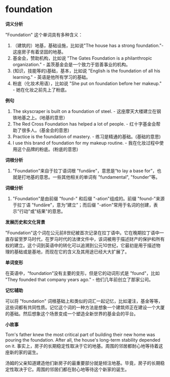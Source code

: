 # foundation

**词义分析**

  

"Foundation" 这个单词具有多种含义：

  

1.  （建筑的）地基，基础设施，比如说"The house has a strong foundation."- 这座房子有着坚固的地基。
2.  基金会，赞助机构，比如说 "The Gates Foundation is a philanthropic organization." - 盖茨基金会是一个致力于慈善事业的机构。
3.  (知识，技能等的)基础，基本，比如说 "English is the foundation of all his learning." - 英语是他所有学习的基础。
4.  粉底（化妆术用语），比如说 "She put on foundation before her makeup." - 她在化妆之前先上了粉底。

  

**例句**

  

1.  The skyscraper is built on a foundation of steel. - 这座摩天大楼建立在钢铁地基之上。(地基的意思）
2.  The Red Cross Foundation has helped a lot of people. - 红十字基金会帮助了很多人。(基金会的意思)
3.  Practice is the foundation of mastery. - 练习是精通的基础。(基础的意思)
4.  I use this brand of foundation for my makeup routine. - 我在化妆过程中使用这个品牌的粉底。(粉底的意思)

  

**词根分析**

  

1.  "Foundation"来自于拉丁语词根 "fundāre"，意思是“to lay a base for”，也就是打地基的意思。一些其他相关的单词有 "fundamental", "founder"等。

  

**词缀分析**

  

1.  "Foundation"是由前缀 "found-" 和后缀 "-ation"组成的。前缀 "found-"来源于拉丁语 "fundāre"，意为“建立”；而后缀 "-ation"常用于名词的创建，表示"行动"或"结果"的意思。

  

**发展历史和文化背景**

  

"Foundation"这个词在公元前8世纪被首次记录在拉丁语中。它在晚期拉丁语中一直存留至罗马时代，在罗马时代的法律文件中，该词被用于描述财产的保护和所有权的建立。这个词到英语中的转化可以追溯到公元10世纪，它最初是用于描述物理的基础或是基地，而现在它的含义及其用途已经大大扩展了。

  

**单词变形**

  

在英语中，“foundation”没有主要的变形，但是它的动词形式是 "found"，比如 "They founded that company years ago." - 他们几年前创立了那家公司。

  

**记忆辅助**

  

可以将 "foundation" 词根基础上和类似的词汇一起记忆，比如灌注，基金等等，这些词都有共同性质。记忆这个词的一种方法是想象一个建筑师正在建设一个大厦的基础。然后想象这个场景变成一个塑造全新世界的基金会的平台。

  

**小故事**

  

Tom's father knew the most critical part of building their new home was pouring the foundation. After all, the house's long-term stability depended on it. 事实上，房子的长期稳定性取决于它的地基。周围的邻居都耐心地等待着这座新的家的诞生。

  

汤姆的父亲知道建造他们新房子的最重要部分就是倾注地基。毕竟，房子的长期稳定性取决于它。周围的邻居们都在耐心地等待这个新家的诞生。
